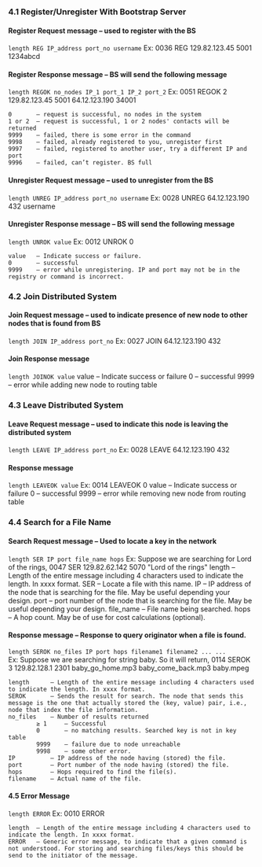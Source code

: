 ### 4.1 Register/Unregister With Bootstrap Server

#### Register Request message – used to register with the BS
<code>length REG IP_address port_no username</code>
Ex: 0036 REG 129.82.123.45 5001 1234abcd

#### Register Response message – BS will send the following message
<code>length REGOK no_nodes IP_1 port_1 IP_2 port_2</code>
Ex: 0051 REGOK 2 129.82.123.45 5001 64.12.123.190 34001
    
    0       – request is successful, no nodes in the system
    1 or 2  – request is successful, 1 or 2 nodes' contacts will be returned
    9999    – failed, there is some error in the command
    9998    – failed, already registered to you, unregister first
    9997    – failed, registered to another user, try a different IP and port
    9996    – failed, can’t register. BS full

#### Unregister Request message – used to unregister from the BS
<code>length UNREG IP_address port_no username</code>
Ex: 0028 UNREG 64.12.123.190 432 username

#### Unregister Response message – BS will send the following message
<code>length UNROK value</code>
Ex: 0012 UNROK 0

    value   – Indicate success or failure.
    0       – successful
    9999    – error while unregistering. IP and port may not be in the registry or command is incorrect.

### 4.2 Join Distributed System

#### Join Request message – used to indicate presence of new node to other nodes that is found from BS
<code>length JOIN IP_address port_no</code>
Ex: 0027 JOIN 64.12.123.190 432

#### Join Response message
<code>length JOINOK value</code>
    value   – Indicate success or failure
    0       – successful
    9999    – error while adding new node to routing table

### 4.3 Leave Distributed System

#### Leave Request message – used to indicate this node is leaving the distributed system
<code>length LEAVE IP_address port_no</code>
Ex: 0028 LEAVE 64.12.123.190 432

#### Response message
<code>length LEAVEOK value</code>
Ex: 0014 LEAVEOK 0
    value   – Indicate success or failure
    0       – successful 
    9999    – error while removing new node from routing table

### 4.4 Search for a File Name

#### Search Request message – Used to locate a key in the network
<code>length SER IP port file_name hops</code>
Ex: Suppose we are searching for Lord of the rings, 0047 SER 129.82.62.142 5070 "Lord of the rings"
    length      – Length of the entire message including 4 characters used to indicate the length. In xxxx format.
    SER         – Locate a file with this name.
    IP          – IP address of the node that is searching for the file. May be useful depending your design.
    port        – port number of the node that is searching for the file. May be useful depending your design.
    file_name   – File name being searched.
    hops        – A hop count. May be of use for cost calculations (optional).

#### Response message – Response to query originator when a file is found.
<code>length SEROK no_files IP port hops filename1 filename2 ... ... </code>
Ex: Suppose we are searching for string baby. So it will return, 0114 SEROK 3 129.82.128.1 2301 baby_go_home.mp3 baby_come_back.mp3 baby.mpeg

    length      – Length of the entire message including 4 characters used to indicate the length. In xxxx format.
    SEROK       – Sends the result for search. The node that sends this message is the one that actually stored the (key, value) pair, i.e., node that index the file information.
    no_files    – Number of results returned
            ≥ 1     – Successful
            0       – no matching results. Searched key is not in key table
            9999    – failure due to node unreachable
            9998    – some other error.
    IP          – IP address of the node having (stored) the file.
    port        – Port number of the node having (stored) the file.
    hops        – Hops required to find the file(s).
    filename    – Actual name of the file.

#### 4.5 Error Message
<code>length ERROR</code>
Ex: 0010 ERROR

    length  – Length of the entire message including 4 characters used to indicate the length. In xxxx format.
    ERROR   – Generic error message, to indicate that a given command is not understood. For storing and searching files/keys this should be send to the initiator of the message.






















